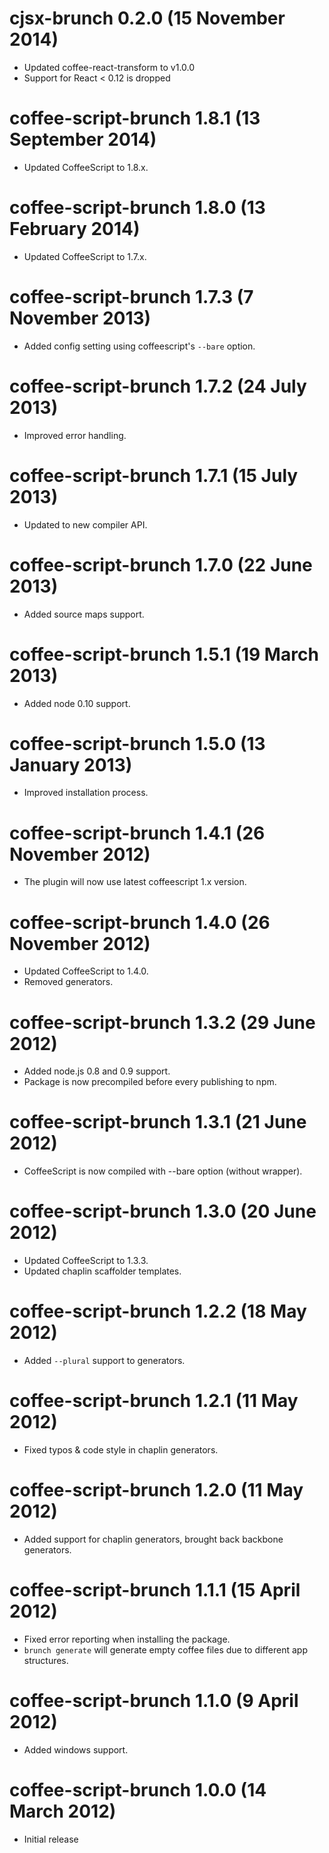 # cjsx-brunch 0.2.0 (15 November 2014)
* Updated coffee-react-transform to v1.0.0
* Support for React < 0.12 is dropped

# coffee-script-brunch 1.8.1 (13 September 2014)
* Updated CoffeeScript to 1.8.x.

# coffee-script-brunch 1.8.0 (13 February 2014)
* Updated CoffeeScript to 1.7.x.

# coffee-script-brunch 1.7.3 (7 November 2013)
* Added config setting using coffeescript's `--bare` option.

# coffee-script-brunch 1.7.2 (24 July 2013)
* Improved error handling.

# coffee-script-brunch 1.7.1 (15 July 2013)
* Updated to new compiler API.

# coffee-script-brunch 1.7.0 (22 June 2013)
* Added source maps support.

# coffee-script-brunch 1.5.1 (19 March 2013)
* Added node 0.10 support.

# coffee-script-brunch 1.5.0 (13 January 2013)
* Improved installation process.

# coffee-script-brunch 1.4.1 (26 November 2012)
* The plugin will now use latest coffeescript 1.x version.

# coffee-script-brunch 1.4.0 (26 November 2012)
* Updated CoffeeScript to 1.4.0.
* Removed generators.

# coffee-script-brunch 1.3.2 (29 June 2012)
* Added node.js 0.8 and 0.9 support.
* Package is now precompiled before every publishing to npm.

# coffee-script-brunch 1.3.1 (21 June 2012)
* CoffeeScript is now compiled with --bare option (without wrapper).

# coffee-script-brunch 1.3.0 (20 June 2012)
* Updated CoffeeScript to 1.3.3.
* Updated chaplin scaffolder templates.

# coffee-script-brunch 1.2.2 (18 May 2012)
* Added `--plural` support to generators.

# coffee-script-brunch 1.2.1 (11 May 2012)
* Fixed typos & code style in chaplin generators.

# coffee-script-brunch 1.2.0 (11 May 2012)
* Added support for chaplin generators, brought back backbone generators.

# coffee-script-brunch 1.1.1 (15 April 2012)
* Fixed error reporting when installing the package.
* `brunch generate` will generate empty coffee files due to different app structures.

# coffee-script-brunch 1.1.0 (9 April 2012)
* Added windows support.

# coffee-script-brunch 1.0.0 (14 March 2012)
* Initial release
